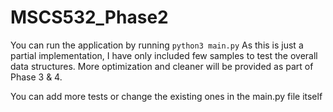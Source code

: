 # MSCS532_Phase2

You can run the application by running ```python3 main.py```
As this is just a partial implementation, I have only included few samples to test the overall data structures. More optimization and cleaner will be provided as part of Phase 3 & 4. 

You can add more tests or change the existing ones in the main.py file itself